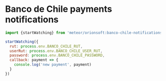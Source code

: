 # Banco de Chile payments notifications

```js
import {startWatching} from 'meteor/orionsoft:banco-chile-notifications'

startWatching({
  rut: process.env.BANCO_CHILE_RUT,
  userRut: process.env.BANCO_CHILE_USER_RUT,
  password: process.env.BANCO_CHILE_PASSWORD,
  callback: payment => {
    console.log('new payment', payment)
  }
})
```
